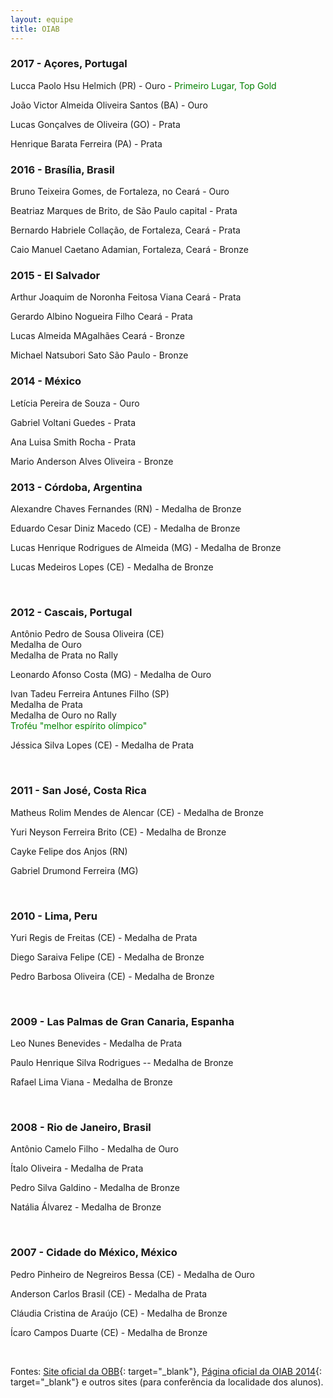 ```yaml
--- 
layout: equipe 
title: OIAB 
--- 
```

### 2017 - Açores, Portugal
Lucca Paolo Hsu Helmich (PR) - Ouro - <span style="color: #008000;"> Primeiro Lugar, Top Gold </span>

João Victor Almeida Oliveira Santos (BA) - Ouro

Lucas Gonçalves de Oliveira (GO) - Prata

Henrique Barata Ferreira (PA) - Prata

### 2016 - Brasília, Brasil
Bruno Teixeira Gomes, de Fortaleza, no Ceará - Ouro

Beatriaz Marques de Brito, de São Paulo capital - Prata

Bernardo Habriele Collação, de Fortaleza,  Ceará - Prata

Caio Manuel Caetano Adamian, Fortaleza, Ceará - Bronze


### 2015 - El Salvador
Arthur Joaquim de Noronha Feitosa Viana	Ceará - Prata

Gerardo Albino Nogueira Filho	Ceará - Prata

Lucas Almeida MAgalhães	Ceará - Bronze

Michael Natsubori Sato	São Paulo - Bronze

### 2014 - México

Letícia Pereira de Souza - Ouro

Gabriel Voltani Guedes - Prata

Ana Luisa Smith Rocha - Prata

Mario Anderson Alves Oliveira - Bronze

### 2013 - Córdoba, Argentina


Alexandre Chaves Fernandes (RN) - Medalha de Bronze


Eduardo Cesar Diniz Macedo (CE) - Medalha de Bronze


Lucas Henrique Rodrigues de Almeida (MG) - Medalha de Bronze


Lucas Medeiros Lopes (CE) - Medalha de Bronze
  
&nbsp;

### 2012 - Cascais, Portugal


Antônio Pedro de Sousa Oliveira (CE)  
 Medalha de Ouro  
 Medalha de Prata no Rally


Leonardo Afonso Costa (MG) - Medalha de Ouro


Ivan Tadeu Ferreira Antunes Filho (SP)  
 Medalha de Prata  
 Medalha de Ouro no Rally  
 <span style="color: #008000;">Troféu \"melhor espírito olímpico\"</span>


Jéssica Silva Lopes (CE) - Medalha de Prata
  
&nbsp;

### 2011 - San José, Costa Rica


Matheus Rolim Mendes de Alencar (CE) - Medalha de Bronze


Yuri Neyson Ferreira Brito (CE) - Medalha de Bronze


Cayke Felipe dos Anjos (RN)


Gabriel Drumond Ferreira (MG)
  
&nbsp;

### 2010 - Lima, Peru


Yuri Regis de Freitas (CE) - Medalha de Prata


Diego Saraiva Felipe (CE) - Medalha de Bronze


Pedro Barbosa Oliveira (CE) - Medalha de Bronze
  
&nbsp;

### 2009 - Las Palmas de Gran Canaria, Espanha

  
Leo Nunes Benevides - Medalha de Prata

Paulo Henrique Silva Rodrigues -- Medalha de Bronze

Rafael Lima Viana - Medalha de Bronze

 

### 2008 - Rio de Janeiro, Brasil

  
Antônio Camelo Filho - Medalha de Ouro

Ítalo Oliveira - Medalha de Prata

Pedro Silva Galdino - Medalha de Bronze

Natália Álvarez - Medalha de Bronze

 

### 2007 - Cidade do México, México

  
Pedro Pinheiro de Negreiros Bessa (CE) - Medalha de Ouro

Anderson Carlos Brasil (CE) - Medalha de Prata

Cláudia Cristina de Araújo (CE) - Medalha de Bronze

Ícaro Campos Duarte (CE) - Medalha de Bronze

 

Fontes: [Site oficial da OBB][1]{: target="_blank"}, [Página oficial da OIAB 2014][2]{: target="_blank"} e outros sites (para conferência da localidade dos alunos).



[1]: http://www.anbiojovem.org.br/ "Site oficial da OBB"
[2]: http://oiab2014.amc.edu.mx/pIndex.php "Página oficial da OIAB 2014 com os resultados das últimas competições"
